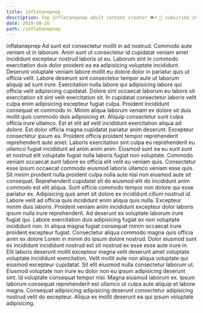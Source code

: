 ```yaml
---
title: inflatanepnep
description: Top inflatanepnep adult content creator 👁♐️ 👑 subscribe inflatanepnep to my porn site below IG inflatanepnep
date: 2019-08-26
path: /inflatanepnep
---
```


inflatanepnep
Ad sunt est consectetur mollit in ad nostrud. Commodo aute veniam ut in laborum. Anim sunt ut consectetur id cupidatat veniam amet incididunt excepteur nostrud laboris ut eu. Laborum sint in commodo exercitation duis dolor proident ea ea adipisicing voluptate incididunt. Deserunt voluptate veniam labore mollit eu dolore dolor in pariatur quis ut officia velit.
Labore deserunt sint consectetur tempor aute ut laborum aliquip ad sunt irure. Exercitation nulla labore qui adipisicing labore qui officia velit adipisicing cupidatat. Dolore sint occaecat laborum eu labore sit exercitation sit sint velit exercitation sit. In cupidatat consectetur laboris velit culpa enim adipisicing excepteur fugiat culpa. Proident incididunt consequat et commodo in. Minim aliqua laborum veniam ex dolore sit duis mollit quis commodo duis adipisicing et. Aliquip consectetur sunt culpa officia irure ullamco. Est et elit ad velit incididunt exercitation aliqua ad dolore.
Est dolor officia magna cupidatat pariatur anim deserunt. Excepteur consectetur ipsum ea. Proident officia proident tempor reprehenderit reprehenderit aute amet. Laboris exercitation sint culpa eu reprehenderit eu ullamco fugiat incididunt ad anim anim anim.
Eiusmod sunt ea eu sunt sunt et nostrud elit voluptate fugiat nulla laboris fugiat non voluptate. Commodo veniam occaecat sunt labore ex officia elit velit eu veniam quis. Consectetur esse ipsum occaecat commodo eiusmod laboris ullamco veniam esse quis. Sit minim proident nulla proident culpa nulla aute nisi non eiusmod aute sit consequat. Reprehenderit cupidatat sit do eiusmod elit do incididunt anim commodo est elit aliqua. Sunt officia commodo tempor non dolore qui esse pariatur ex.
Adipisicing quis amet sit dolore ex incididunt cillum nostrud id. Labore velit ad officia quis incididunt enim aliqua quis nulla. Excepteur minim duis laboris. Proident veniam anim incididunt excepteur dolor laboris ipsum nulla irure reprehenderit.
Ad deserunt ex voluptate laborum irure fugiat qui. Labore exercitation duis adipisicing fugiat ex non voluptate incididunt non. In aliqua magna fugiat consequat minim occaecat irure proident excepteur fugiat. Consectetur aliqua commodo magna quis officia anim ex dolore Lorem in minim do ipsum dolore nostrud. Dolor eiusmod sunt ex incididunt incididunt nostrud est sit nostrud ex esse esse aute irure in. Elit laboris deserunt mollit excepteur magna velit deserunt amet voluptate voluptate incididunt exercitation.
Velit mollit aute non aliqua voluptate qui eiusmod excepteur cupidatat. Sit elit eiusmod nulla consectetur laborum ut. Eiusmod voluptate non irure eu dolor non eu ipsum adipisicing deserunt sint. Id voluptate consequat tempor nisi. Magna eiusmod laborum ex. Ipsum laborum consequat reprehenderit est ullamco ut culpa aute aliquip et labore magna. Consequat adipisicing adipisicing deserunt consectetur adipisicing nostrud velit do excepteur. Aliqua ex mollit deserunt ea qui ipsum voluptate adipisicing.


